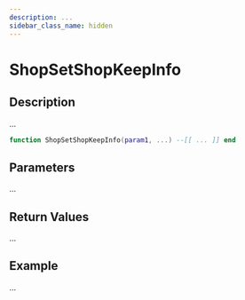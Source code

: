 ```yaml
---
description: ...
sidebar_class_name: hidden
---
```


# ShopSetShopKeepInfo

## Description

...

```lua
function ShopSetShopKeepInfo(param1, ...) --[[ ... ]] end
```

## Parameters

...

## Return Values

...

## Example

...

